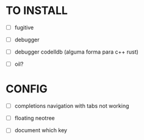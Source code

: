# TO INSTALL
- [ ] fugitive
- [ ] debugger
- [ ] debugger codelldb (alguma forma para c++ rust)
- [ ] oil?


# CONFIG
- [ ] completions navigation with tabs not working
- [ ] floating neotree
- [ ] document which key


